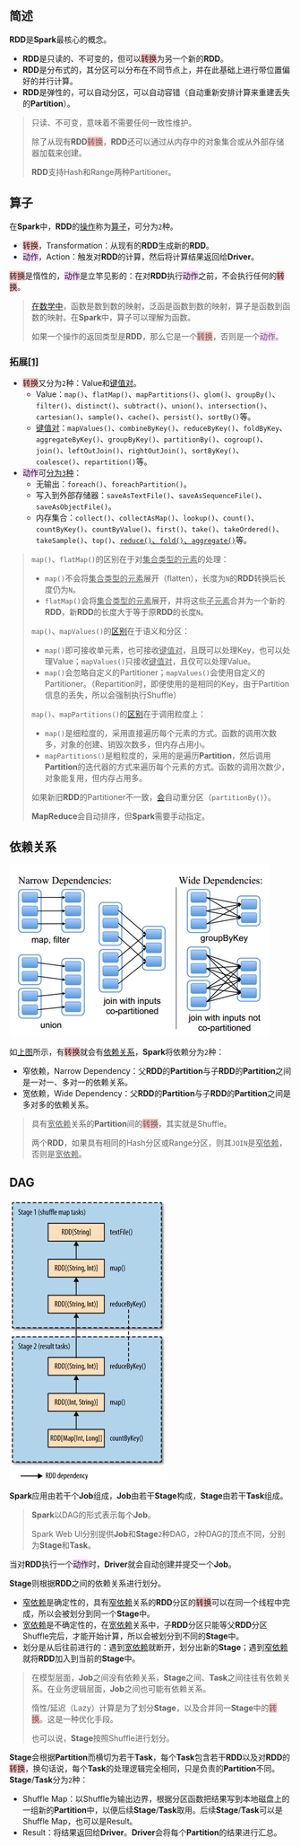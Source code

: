 ## 简述

**RDD**是**Spark**最核心的概念。

- **RDD**是只读的、不可变的，但可以<span style=background:#ffb8b8>转换</span>为另一个新的**RDD**。
- **RDD**是分布式的，其分区可以分布在不同节点上，并在此基础上进行带位置偏好的并行计算。
- **RDD**是弹性的，可以自动分区，可以自动容错（自动重新安排计算来重建丢失的**Partition**）。

> 只读、不可变，意味着不需要任何一致性维护。
>
> 除了从现有**RDD**<span style=background:#ffb8b8>转换</span>，**RDD**还可以通过从内存中的对象集合或从外部存储器加载来创建。
>
> **RDD**支持Hash和Range两种Partitioner。



## 算子

在**Spark**中，**RDD**的[操作](https://www.hadoopdoc.com/spark/spark-rdd-transformation-and-action)称为[算子](https://blog.csdn.net/a1043498776/article/details/77478151)，可分为`2`种。

- <span style=background:#ffb8b8>转换</span>，Transformation：从现有的**RDD**生成新的**RDD**。
- <span style=background:#f8d2ff>动作</span>，Action：触发对**RDD**的计算，然后将计算结果返回给**Driver**。

<span style=background:#ffb8b8>转换</span>是惰性的，<span style=background:#f8d2ff>动作</span>是立竿见影的：在对**RDD**执行<span style=background:#f8d2ff>动作</span>之前，不会执行任何的<span style=background:#ffb8b8>转换</span>。

> [在数学中](https://www.zhihu.com/question/24989360/answer/29702293)，函数是数到数的映射，泛函是函数到数的映射，算子是函数到函数的映射。在**Spark**中，算子可以理解为函数。
>
> 如果一个操作的返回类型是**RDD**，那么它是一个<span style=background:#ffb8b8>转换</span>，否则是一个<span style=background:#f8d2ff>动作</span>。

### 拓展[[1]](https://spark.apache.org/docs/latest/api/scala/org/apache/spark/index.html)

- <span style=background:#ffb8b8>转换</span>又分为`2`种：Value和<u>键值对</u>。
  - Value：`map()`、`flatMap()`、`mapPartitions()`、`glom()`、`groupBy()`、`filter()`、`distinct()`、`subtract()`、`union()`、`intersection()`、`cartesian()`、`sample()`、`cache()`、`persist()`、`sortBy()`等。
  - <u>键值对</u>：`mapValues()`、`combineByKey()`、`reduceByKey()`、`foldByKey`、`aggregateByKey()`、`groupByKey()`、`partitionBy()`、`cogroup()`、`join()`、`leftOutJoin()`、`rightOutJoin()`、`sortByKey()`、`coalesce()`、`repartition()`等。
- <span style=background:#f8d2ff>动作</span>可[分为`3`种](https://blog.csdn.net/jasonding1354/article/details/46848763)：
  - 无输出：`foreach()`、`foreachPartition()`。
  - 写入到外部存储器：`saveAsTextFile()`、`saveAsSequenceFile()`、`saveAsObjectFile()`。
  - 内存集合：`collect()`、`collectAsMap()`、`lookup()`、`count()`、`countByKey()`、`countByValue()`、`first()`、`take()`、`takeOrdered()`、`takeSample()`、`top()`、[`reduce()`、`fold()`、`aggregate()`](https://www.jianshu.com/p/15739e95a46e)等。


> `map()`、`flatMap()`的区别在于对<u>集合类型的元素</u>的处理：
>
> - `map()`不会将<u>集合类型的元素</u>展开（flatten），长度为`N`的**RDD**转换后长度仍为`N`。
> - `flatMap()`会将<u>集合类型的元素</u>展开，并将这些<u>子元素</u>合并为一个新的**RDD**，新**RDD**的长度大于等于原**RDD**的长度`N`。
>
> `map()`、`mapValues()`的[区别](https://stackoverflow.com/questions/36696326/map-vs-mapvalues-in-spark)在于语义和分区：
>
> - `map()`即可接收单元素，也可接收<u>键值对</u>，且既可以处理Key，也可以处理Value；`mapValues()`只接收<u>键值对</u>，且仅可以处理Value。
> - `map()`会忽略自定义的Partitioner；`mapValues()`会使用自定义的Partitioner。（Repartition时，即便使用的是相同的Key，由于Partition信息的丢失，所以会强制执行Shuffle）
>
> `map()`、`mapPartitions()`的[区别](https://www.cnblogs.com/schoolbag/p/9640990.html)在于调用粒度上：
>
> - `map()`是细粒度的，采用直接遍历每个元素的方式。函数的调用次数多，对象的创建、销毁次数多，但内存占用小。
> - `mapPartitions()`是粗粒度的，采用的是遍历**Partition**，然后调用**Partition**的迭代器的方式来遍历每个元素的方式。函数的调用次数少，对象能复用，但内存占用多。
>
> 如果新旧**RDD**的Partitioner不一致，[会](https://www.cnblogs.com/duanxz/p/6327375.html)自动重分区（`partitionBy()`）。
>
> **MapReduce**会自动排序，但**Spark**需要手动指定。



## 依赖关系

![](../images/9/spark_rdd_dependency.png)

如[上图](http://shiyanjun.cn/archives/744.html)所示，有<span style=background:#ffb8b8>转换</span>就会有[依赖关系](https://bbs.pinggu.org/thread-4637506-1-1.html)，**Spark**将依赖分为`2`种：

- 窄依赖，Narrow Dependency：父**RDD**的**Partition**与子**RDD**的**Partition**之间是一对一、多对一的依赖关系。
- 宽依赖，Wide Dependency：父**RDD**的**Partition**与子**RDD**的**Partition**之间是多对多的依赖关系。

> 具有<u>宽依赖</u>关系的**Partition**间的<span style=background:#ffb8b8>转换</span>，其实就是Shuffle。
>
> 两个**RDD**，如果具有相同的Hash分区或Range分区，则其`JOIN`是<u>窄依赖</u>，否则是<u>宽依赖</u>。



## DAG

<img src="../images/9/spark_stages_and_RDDs_for_ word_counts.png" style="zoom:50%;" />

**Spark**应用由若干个**Job**组成，**Job**由若干**Stage**构成，**Stage**由若干**Task**组成。

> **Spark**以DAG的形式表示每个**Job**。
>
> Spark Web UI分别提供**Job**和**Stage**`2`种DAG，`2`种DAG的顶点不同，分别为**Stage**和**Task**。

当对**RDD**执行一个<span style=background:#f8d2ff>动作</span>时，**Driver**就会自动创建并提交一个**Job**。

**Stage**则根据**RDD**之间的依赖关系进行划分。

- <u>窄依赖</u>是确定性的，具有<u>窄依赖</u>关系的**RDD**分区的<span style=background:#ffb8b8>转换</span>可以在同一个线程中完成，所以会被划分到同一个**Stage**中。
- <u>宽依赖</u>是不确定性的，在<u>宽依赖</u>关系中，子**RDD**分区只能等父**RDD**分区Shuffle完后，才能开始计算，所以会被划分到不同的**Stage**中。
- 划分是从后往前进行的：遇到<u>宽依赖</u>就断开，划分出新的**Stage**；遇到<u>窄依赖</u>就将**RDD**加入到当前的**Stage**中。

> 在模型层面，**Job**之间没有依赖关系，**Stage**之间、**Task**之间往往有依赖关系。在业务逻辑层面，**Job**之间也可能有依赖关系。
>
> 惰性/延迟（Lazy）计算是为了划分**Stage**，以及合并同一**Stage**中的<span style=background:#ffb8b8>转换</span>。这是一种优化手段。
>
> 也可以说，**Stage**按照Shuffle进行划分。

**Stage**会根据**Partition**而横切为若干**Task**，每个**Task**包含若干**RDD**以及对**RDD**的<span style=background:#ffb8b8>转换</span>，换句话说，每个**Task**的处理逻辑完全相同，只是负责的**Partition**不同。**Stage**/**Task**分为`2`种：

- Shuffle Map：以Shuffle为输出边界，根据分区函数把结果写到本地磁盘上的一组新的**Partition**中，以便后续**Stage**/**Task**取用。后续**Stage**/**Task**可以是Shuffle Map，也可以是Result。
- Result：将结果返回给**Driver**。**Driver**会将每个**Partition**的结果进行汇总。

